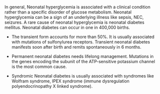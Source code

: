 In general, Neonatal hyperglycemia is associated with a clinical condition rather than a specific disorder of glucose metabolism. Neonatal hyperglycemia can be a sign of an underlying illness like sepsis, NEC, seizures. A rare cause of neonatal hyperglycemia is neonatal diabetes mellitus. Neonatal diabetes can occur in one in 400,000 births.

- The transient form accounts for more than 50%. It is usually associated with mutations of sulfonylurea receptors. Transient neonatal diabetes manifests soon after birth and remits spontaneously in 6 months.

- Permanent neonatal diabetes needs lifelong management. Mutations in the genes encoding the subunit of the ATP-sensitive potassium channel is the most common cause.

- Syndromic Neonatal diabetes is usually associated with syndromes like Wolfram syndrome, IPEX syndrome (immune dysregulation polyendocrinopathy X linked syndrome).